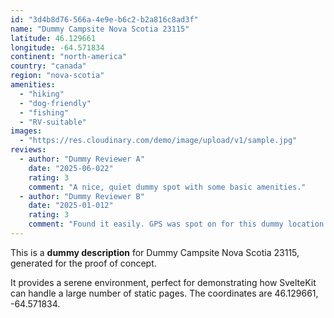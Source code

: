 ```yaml
---
id: "3d4b8d76-566a-4e9e-b6c2-b2a816c8ad3f"
name: "Dummy Campsite Nova Scotia 23115"
latitude: 46.129661
longitude: -64.571834
continent: "north-america"
country: "canada"
region: "nova-scotia"
amenities:
  - "hiking"
  - "dog-friendly"
  - "fishing"
  - "RV-suitable"
images:
  - "https://res.cloudinary.com/demo/image/upload/v1/sample.jpg"
reviews:
  - author: "Dummy Reviewer A"
    date: "2025-06-022"
    rating: 3
    comment: "A nice, quiet dummy spot with some basic amenities."
  - author: "Dummy Reviewer B"
    date: "2025-01-012"
    rating: 3
    comment: "Found it easily. GPS was spot on for this dummy location."
---
```


This is a **dummy description** for Dummy Campsite Nova Scotia 23115, generated for the proof of concept.

It provides a serene environment, perfect for demonstrating how SvelteKit can handle a large number of static pages. The coordinates are 46.129661, -64.571834.
